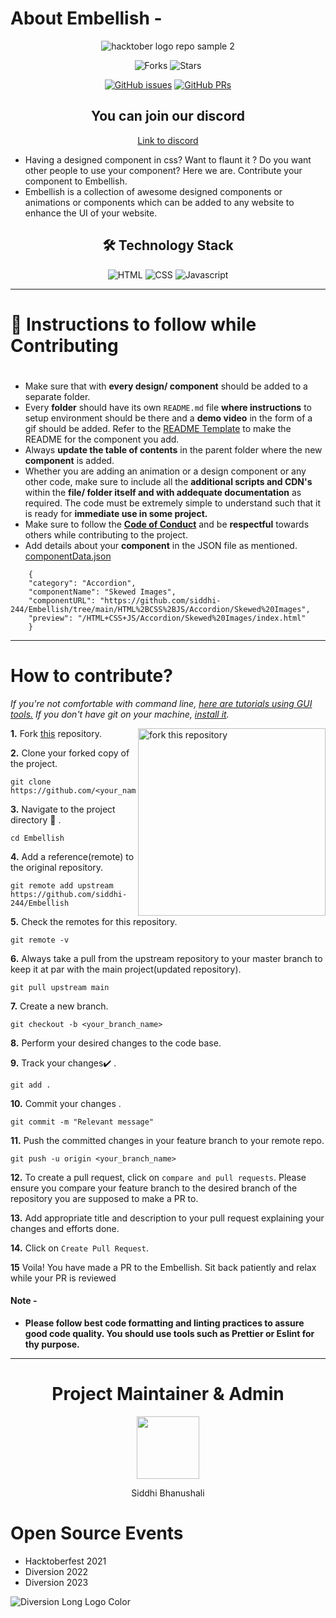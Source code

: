 
# About Embellish -
<div align="center" >
  
![hacktober logo repo sample 2](https://user-images.githubusercontent.com/64035221/135744920-b899c3ef-5112-49d0-9f8d-c0663ae86a7b.png)
  
![Forks](https://img.shields.io/github/forks/siddhi-244/Embellish?style=social)    ![Stars](https://img.shields.io/github/stars/siddhi-244/Embellish?style=social)

[![GitHub issues](https://img.shields.io/github/issues/siddhi-244/Embellish?color=green&logo=github&style=flat)](https://github.com/siddhi-244/Embellish/issues) [![GitHub PRs](https://img.shields.io/github/issues-pr/siddhi-244/Embellish?style=flat&logo=github)](https://github.com/siddhi-244/Embellish/pulls)
 
  
 ## You can join our discord 
  [Link to discord](https://discord.gg/K5ewTQV7Rb)
</div>

- Having a designed component in css? Want to flaunt it ? Do you want other people to use your component? Here we are. Contribute your component to Embellish.
- Embellish is a collection of awesome designed components  or animations or components which can be added to any website to enhance the UI of your website.
<div align="center">

## 🛠️ Technology Stack

<img alt="HTML" src="https://img.shields.io/badge/html5%20-%23E34F26.svg?&style=for-the-badge&logo=html5&logoColor=white"/> <img alt="CSS" src="https://img.shields.io/badge/css3%20-%231572B6.svg?&style=for-the-badge&logo=css3&logoColor=white"/>  <img alt="Javascript" src="https://img.shields.io/badge/javascript%20-%23323330.svg?&style=for-the-badge&logo=javascript&logoColor=%23F7DF1E"/>   

</div>

<hr/>

# :scroll: Instructions to follow while **Contributing**
#
-   Make sure that with **every design/ component** should be added to a separate folder.
-   Every **folder** should have its own `README.md` file **where instructions** to setup environment should be there and a **demo video** in the form of a gif should be added. Refer to the [README Template](README_TEMPLATE.md) to make the README for the component you add.
-   Always **update the table of contents** in the parent folder where the new **component** is added.
-   Whether you are adding an animation or a design component or any other code, make sure to include all the **additional scripts and CDN's** within the **file/ folder itself and with addequate documentation** as required. The code must be extremely simple to understand such that it is ready for **immediate use in some project.**
-   Make sure to follow the **[Code of Conduct](https://github.com/siddhi-244/Embellish/blob/a6e11d92ee995e63fef0df6bb49f3f4bfe2f661f/CODE_OF_CONDUCT.md)** and be **respectful** towards others while contributing to the project.
-   Add details about your **component** in the JSON file as mentioned.
    [componentData.json](https://github.com/siddhi-244/Embellish/blob/main/embellish-website/js/componentData.json)
```
    { 
    "category": "Accordion", 
    "componentName": "Skewed Images", 
    "componentURL": "https://github.com/siddhi-244/Embellish/tree/main/HTML%2BCSS%2BJS/Accordion/Skewed%20Images", 
    "preview": "/HTML+CSS+JS/Accordion/Skewed%20Images/index.html"
    }
```


<hr/>

# How to **contribute**?

_If you're not comfortable with command line, [here are tutorials using GUI tools.](#tutorials-using-other-tools)_
_If you don't have git on your machine, [install it](https://help.github.com/articles/set-up-git/)._

<img align="right" width="300" src="https://firstcontributions.github.io/assets/Readme/fork.png" alt="fork this repository" />

**1.**  Fork [this](https://github.com/siddhi-244/Embellish.git) repository.

**2.**  Clone your forked copy of the project.

```
git clone  https://github.com/<your_name>/Embellish.git
```

**3.** Navigate to the project directory :file_folder: .

```
cd Embellish
```

**4.** Add a reference(remote) to the original repository.

```
git remote add upstream https://github.com/siddhi-244/Embellish
```

**5.** Check the remotes for this repository.
```
git remote -v
```

**6.** Always take a pull from the upstream repository to your master branch to keep it at par with the main project(updated repository).

```
git pull upstream main
```

**7.** Create a new branch.

```
git checkout -b <your_branch_name>
```

**8.** Perform your desired changes to the code base.


**9.** Track your changes:heavy_check_mark: .

```
git add .
```

**10.** Commit your changes .

```
git commit -m "Relevant message"
```

**11.** Push the committed changes in your feature branch to your remote repo.
```
git push -u origin <your_branch_name>
```

**12.** To create a pull request, click on `compare and pull requests`. Please ensure you compare your feature branch to the desired branch of the repository you are supposed to make a PR to.


**13.** Add appropriate title and description to your pull request explaining your changes and efforts done.


**14.** Click on `Create Pull Request`.


**15** Voila! You have made a PR to the Embellish. Sit back patiently and relax while your PR is reviewed

#### Note -
-   **Please follow best code formatting and linting practices to assure good code quality. You should use tools such as Prettier or Eslint for thy purpose.**

<hr>

<h1 align=center> Project Maintainer & Admin </h1>
<p align="center"> <a href="https://github.com/siddhi-244"><img src="https://user-images.githubusercontent.com/64035221/135665400-b5e1edbe-2164-414b-b4cc-7574d0cacaeb.png" width=100px height=100px /></a>
<p align="center"> Siddhi Bhanushali </p>


# Open Source Events 

- Hacktoberfest 2021
- Diversion 2022
- Diversion 2023

![Diversion Long Logo Color](https://user-images.githubusercontent.com/69195262/215792197-22571463-c402-451f-91ac-5c4c7a764a39.png)

